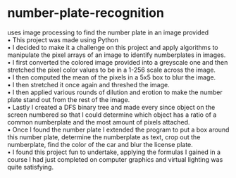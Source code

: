 # number-plate-recognition
uses image processing to find the number plate in an image provided <br>
• This project was made using Python<br>
• I decided to make it a challenge on this project and apply algorithms to manipulate the pixel arrays of an image to identify numberplates in images.<br>
• I first converted the colored image provided into a greyscale one and then stretched the pixel color values to be in a 1-256 scale across the image.<br>
• I then computed the mean of the pixels in a 5x5 box to blur the image.<br>
• I then stretched it once again and threshed the image.<br>
• I then applied various rounds of dilution and erotion to make the number plate stand out from the rest of the image.<br>
• Lastly I created a DFS binary tree and made every since object on the screen numbered so that I could determine which object has a ratio of a common numberplate and the most amount of pixels attached.<br>
• Once I found the number plate I extended the program to put a box around this number plate, determine the numberplate as text, crop out the numberplate, find the color of the car and blur the license plate.<br>
• I found this project fun to undertake, applying the formulas I gained in a course I had just completed on computer graphics and virtual lighting was quite satisfying.
